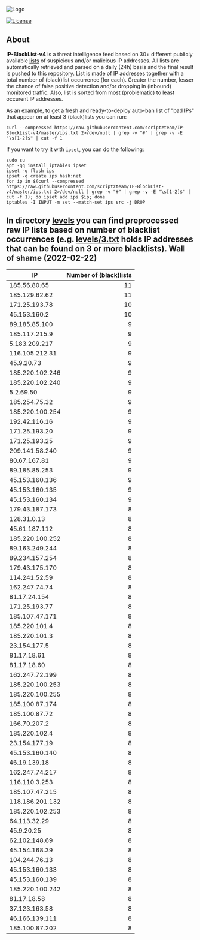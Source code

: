 ![Logo](https://i.imgur.com/PyKLAe7.png)

[![License](https://img.shields.io/badge/license-The_Unlicense-red.svg)](https://unlicense.org/)

About
----

**IP-BlockList-v4** is a threat intelligence feed based on 30+ different publicly available [lists](https://github.com/stamparm/maltrail) of suspicious and/or malicious IP addresses. All lists are automatically retrieved and parsed on a daily (24h) basis and the final result is pushed to this repository. List is made of IP addresses together with a total number of (black)list occurrence (for each). Greater the number, lesser the chance of false positive detection and/or dropping in (inbound) monitored traffic. Also, list is sorted from most (problematic) to least occurent IP addresses.

As an example, to get a fresh and ready-to-deploy auto-ban list of "bad IPs" that appear on at least 3 (black)lists you can run:

```
curl --compressed https://raw.githubusercontent.com/scriptzteam/IP-BlockList-v4/master/ips.txt 2>/dev/null | grep -v "#" | grep -v -E "\s[1-2]$" | cut -f 1
```

If you want to try it with `ipset`, you can do the following:

```
sudo su
apt -qq install iptables ipset
ipset -q flush ips
ipset -q create ips hash:net
for ip in $(curl --compressed https://raw.githubusercontent.com/scriptzteam/IP-BlockList-v4/master/ips.txt 2>/dev/null | grep -v "#" | grep -v -E "\s[1-2]$" | cut -f 1); do ipset add ips $ip; done
iptables -I INPUT -m set --match-set ips src -j DROP
```

In directory [levels](levels) you can find preprocessed raw IP lists based on number of blacklist occurrences (e.g. [levels/3.txt](levels/3.txt) holds IP addresses that can be found on 3 or more blacklists).
Wall of shame (2022-02-22)
----

|IP|Number of (black)lists|
|---|--:|
185.56.80.65|11
185.129.62.62|11
171.25.193.78|10
45.153.160.2|10
89.185.85.100|9
185.117.215.9|9
5.183.209.217|9
116.105.212.31|9
45.9.20.73|9
185.220.102.246|9
185.220.102.240|9
5.2.69.50|9
185.254.75.32|9
185.220.100.254|9
192.42.116.16|9
171.25.193.20|9
171.25.193.25|9
209.141.58.240|9
80.67.167.81|9
89.185.85.253|9
45.153.160.136|9
45.153.160.135|9
45.153.160.134|9
179.43.187.173|8
128.31.0.13|8
45.61.187.112|8
185.220.100.252|8
89.163.249.244|8
89.234.157.254|8
179.43.175.170|8
114.241.52.59|8
162.247.74.74|8
81.17.24.154|8
171.25.193.77|8
185.107.47.171|8
185.220.101.4|8
185.220.101.3|8
23.154.177.5|8
81.17.18.61|8
81.17.18.60|8
162.247.72.199|8
185.220.100.253|8
185.220.100.255|8
185.100.87.174|8
185.100.87.72|8
166.70.207.2|8
185.220.102.4|8
23.154.177.19|8
45.153.160.140|8
46.19.139.18|8
162.247.74.217|8
116.110.3.253|8
185.107.47.215|8
118.186.201.132|8
185.220.102.253|8
64.113.32.29|8
45.9.20.25|8
62.102.148.69|8
45.154.168.39|8
104.244.76.13|8
45.153.160.133|8
45.153.160.139|8
185.220.100.242|8
81.17.18.58|8
37.123.163.58|8
46.166.139.111|8
185.100.87.202|8
